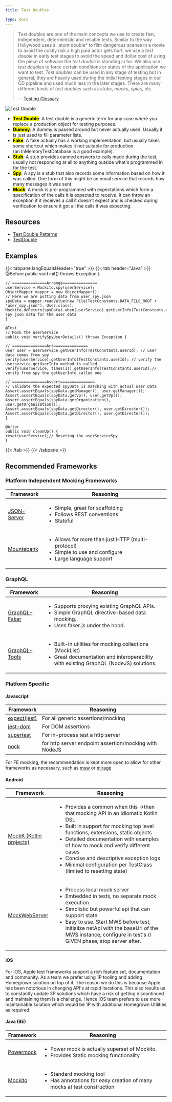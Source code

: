 ```yaml
---
title: Test Doubles

type: docs
---
```


> Test doubles are one of the main concepts we use to create fast, independent, deterministic and reliable tests. Similar to the way Hollywood uses a \_stunt double\* to film dangerous scenes in a movie to avoid the costly risk a high paid actor gets hurt, we use a _test double_ in early test stages to avoid the speed and dollar cost of using the piece of software the _test double_ is standing in for. We also use _test doubles_ to force certain conditions or states of the application we want to test. _Test doubles_ can be used in any stage of testing but in general, they are heavily used during the initial testing stages in our CD pipeline and used much less in the later stages. There are many different kinds of _test doubles_ such as _stubs_, _mocks_, _spies_, etc.
>
> -- [Testing Glossary](/testing/glossary#test-doubles)

![Test Double](/images/testing-images/test-double.png)

- **<mark>Test Double</mark>**: A test double is a generic term for any case where you replace a production object for testing purposes.
- **<mark>Dummy</mark>**: A dummy is passed around but never actually used. Usually it is just used to fill parameter lists.
- **<mark>Fake</mark>**: A fake actually has a working implementation, but usually takes some shortcut which makes it not suitable for production (an InMemoryTestDatabase is a good example).
- **<mark>Stub</mark>**: A stub provides canned answers to calls made during the test, usually not responding at all to anything outside what's programmed in for the test.
- **<mark>Spy</mark>**: A spy is a stub that also records some information based on how it was called. One form of this might be an email service that records how many messages it was sent.
- **<mark>Mock</mark>**: A mock is pre-programmed with expectations which form a specification of the calls it is expected to receive. It can throw an exception if it receives a call it doesn't expect and is checked during verification to ensure it got all the calls it was expecting.

## Resources

- [Test Double Patterns](http://xunitpatterns.com/Test%20Double%20Patterns.html)
- [TestDouble](https://martinfowler.com/bliki/TestDouble.html)

## Examples

{{< tabpane langEqualsHeader="true" >}}
  {{< tab header="Java" >}}
    @Before
    public void init() throws Exception {

    // ===============Arrange===============
    userService = Mockito.spy(userService);
    ObjectMapper mapper = new ObjectMapper();
    // Here we are putting data from user_spy.json
    spyData = mapper.readValue(new File(TestConstants.DATA_FILE_ROOT + "user_spy.json"), User.class);
    Mockito.doReturn(spyData).when(userService).getUserInfo(TestConstants.userId);// spy json data for the user data
    }

    @Test
    // Mock the userService
    public void verifySpyUserDetails() throws Exception {
    
    // ===============Act===============
    User user = userService.getUserInfo(TestConstants.userId); // user data comes from spy
    verify(userService).getUserInfo(TestConstants.userId); // verify the userservice.getUserInfo method is called
    verify(userService, times(1)).getUserInfo(TestConstants.userId);// verify from spy the getUserInfo called one
    
    // ===============Assert===============
    // validate the expected spyData is matching with actual user Data
    Assert.assertEquals(spyData.getManager(), user.getManager());
    Assert.assertEquals(spyData.getVp(), user.getVp());
    Assert.assertEquals(spyData.getOrganization(), user.getOrganization());
    Assert.assertEquals(spyData.getDirector(), user.getDirector());
    Assert.assertEquals(spyData.getDirector(), user.getDirector());
    }

    @After
    public void cleanUp() {
    reset(userService);// Reseting the userServiceSpy
    }
  {{< /tab >}}
{{< /tabpane >}}

## Recommended Frameworks

### Platform Independent Mocking Frameworks

| Framework                                              | Reasoning                                                                                                                                                                |
| ------------------------------------------------------ | ------------------------------------------------------------------------------------------------------------------------------------------------------------------------ |
| [JSON-Server](https://github.com/typicode/json-server) | <ul><li>Simple, great for scaffolding</li><li>Follows REST conventions</li><li>Stateful</li></ul>                                                                        |
| [Mountebank](https://github.com/bbyars/mountebank)     | <ul><li>Allows for more than just HTTP (multi-protocol)</li><li>Simple to use and configure</li><li>Large language support</li></ul>                                     |

### GraphQL

| Framework                                                   | Reasoning                                                                                                                                                                                                                                               |
| ----------------------------------------------------------- | ------------------------------------------------------------------------------------------------------------------------------------------------------------------------------------------------------------------------------------------------------- |
| [GraphQL-Faker](https://github.com/APIs-guru/graphql-faker) | <ul><li>Supports proxying existing GraphQL APIs.</li><li>Simple GraphQL directive-based data mocking.</li><li>Uses faker.js under the hood.</li></ul>                                                                                                   |
| [GraphQL-Tools](https://github.com/ardatan/graphql-tools)   | <ul><li>Built-in utilities for mocking collections (MockList)</li><li>Great documentation and interoperability with existing GraphQL (NodeJS) solutions.</li></ul> |

### Platform Specific

#### Javascript

| Framework                                               | Reasoning                                              |
| ------------------------------------------------------- | ------------------------------------------------------ |
| [expect(jest)](https://jestjs.io/docs/expect)        | For all generic assertions/mocking                     |
| [jest-dom](https://github.com/testing-library/jest-dom) | For DOM assertions                                     |
| [supertest](https://github.com/visionmedia/supertest)   | For in-process test a http server                      |
| [nock](https://github.com/nock/nock)                    | for http server endpoint assertion/mocking with NodeJS |

For FE mocking, the recommendation is kept more open to allow for other frameworks as necessary, such as [msw](https://mswjs.io/) or [mirage](https://miragejs.com/)

#### Android

| Framework                                                                   | Reasoning                                                                                                                                                                                                                                                                                                                                                                                           |
| --------------------------------------------------------------------------- | --------------------------------------------------------------------------------------------------------------------------------------------------------------------------------------------------------------------------------------------------------------------------------------------------------------------------------------------------------------------------------------------------- |
| [MockK (Kotlin projects)](http://mockk.io/)                                 | <ul><li>Provides a common when this →then that mocking API in an Idiomatic Kotlin DSL</li><li>Built in support for mocking top level functions, extensions, static objects</li><li>Detailed documentation with examples of how to mock and verify different cases</li><li>Concise and descriptive exception logs</li><li>Minimal configuration per TestClass (limited to resetting state)</li></ul> |
| [MockWebServer](https://github.com/square/okhttp/tree/master/mockwebserver) | <ul><li>Process local mock server</li><li>Embedded in tests, no separate mock execution</li><li>Simplistic but powerful api that can support state</li><li>Easy to use. Start MWS before test, initialize netApi with the baseUrl of the MWS instance, configure in test's // GIVEN phase, stop server after.</li></ul>                                                                             |

#### iOS

For iOS, Apple test frameworks support a rich feature set, documentation and community. As a team we prefer using 1P tooling and adding Homegrown solution on top of it. The reason we do this is because Apple has been notorious in changing API's at rapid iterations. This also results us to constantly update 3P solutions which have a risk of getting discontinued and maintaining them is a challenge. Hence iOS team prefers to use more maintainable solution which would be 1P with additional Homegrown Utilities as required.

#### Java (BE)

| Framework                                                | Reasoning                                                                                                            |
| -------------------------------------------------------- | -------------------------------------------------------------------------------------------------------------------- |
| [Powermock](https://github.com/powermock/powermock/wiki) | <ul><li>Power mock is actually superset of Mockito.</li><li>Provides Static mocking functionality</li></ul>          |
| [Mockito](https://site.mockito.org/)                     | <ul><li>Standard mocking tool</li><li>Has annotations for easy creation of many mocks at test construction</li></ul> |
